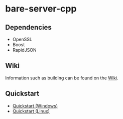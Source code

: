 # bare-server-cpp

## Dependencies

- OpenSSL
- Boost
- RapidJSON

## Wiki

Information such as building can be found on the [Wiki](https://github.com/tomphttp/bare-server-cpp/wiki).

## Quickstart

- [Quickstart (Windows)](https://github.com/tomphttp/bare-server-cpp/wiki)
- [Quickstart (Linux)](https://github.com/tomphttp/bare-server-cpp/wiki)